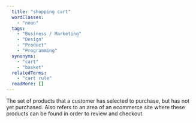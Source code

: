 ```yaml
---
  title: "shopping cart"
  wordClasses: 
    - "noun"
  tags: 
    - "Business / Marketing"
    - "Design"
    - "Product"
    - "Programming"
  synonyms: 
    - "cart"
    - "basket"
  relatedTerms: 
    - "cart rule"
  readMore: []
---
```

The set of products that a customer has selected to purchase, but has not yet purchased. Also refers to an area of an ecommerce site where these products can be found in order to review and checkout.
